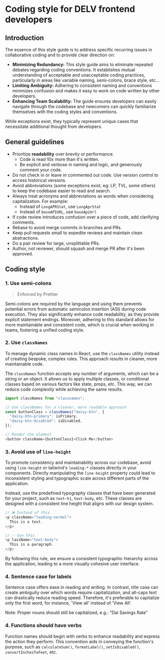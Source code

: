 # Coding style for DELV frontend developers

## Introduction

The essence of this style guide is to address specific recurring issues in
collaborative coding and to provide clear direction on:

- **Minimizing Redundancy:** This style guide aims to eliminate repeated debates
  regarding coding conventions. It establishes mutual understanding of acceptable
  and unacceptable coding practices, particularly in areas like variable naming,
  semi-colons, brace style, etc...
- **Limiting Ambiguity:** Adhering to consistent naming and conventions
  minimizes confusion and makes it easy to work on code written by other
  developers.
- **Enhancing Team Scalability:** The guide ensures developers can easily
  navigate through the codebase and newcomers can quickly familiarize themselves
  with the coding styles and conventions.

While exceptions exist, they typically represent unique cases that necessitate
additional thought from developers.

## General guidelines

- Prioritize **readability** over brevity or performance.
  - Code is read 10x more than it's written.
  - Be explicit and verbose in naming and logic, and generously comment your
    code.
- Do not check in or leave in commented out code. Use version control to access
  historical versions.
- Avoid abbreviations (some exceptions exist, eg: LP, TVL, some others) to keep
  the codebase easier to read and search.
- Always treat acronyms and abbreviations as words when considering
  capitalization. For example:
  - Instead of `LongAPRStat`, use `LongAprStat`
  - Instead of `baseAPIURL`, use `baseApiUrl`
- If code review introduces confusion over a piece of code, add clarifying
  comments.
- Rebase to avoid merge commits in branches and PRs.
- Keep pull requests small to expedite reviews and maintain clean abstractions.
- Do a pair review for large, unsplittable PRs.
- Author, not reviewer, should squash and merge PR after it's been approved.

## Coding style

### **1. Use semi-colons**

> Enforced by Prettier

Semi-colons are required by the language and using them prevents potential
errors from automatic semicolon insertion (ASI) during code execution. They
also significantly enhance code readability, as they provide explicit statement
endings. Moreover, adhering to this standard allows for more maintainable and
consistent code, which is crucial when working in teams, fostering a unified
coding style.

### **2. Use `classNames`**

To manage dynamic class names in React, use the `classNames` utility instead of
creating bespoke, complex rules. This approach results in cleaner, more
maintainable code.

The `classNames` function accepts any number of arguments, which can be a string
or an object. It allows us to apply multiple classes, or conditional classes
based on various factors like state, props, etc. This way, we can reduce code
complexity while achieving the same results.

```typescript
import classNames from "classnames";

// Use classNames for a cleaner, more readable approach
const buttonClass = classNames("daisy-btn", {
  "daisy-btn-primary": isPrimary,
  "daisy-btn-disabled": isDisabled,
});

// Render the element
<button className={buttonClass}>Click Me</button>
```

### **3. Avoid use of `line-height`**

To promote consistency and maintainability across our codebase, avoid using
`line-height` or tailwind's `leading-*` classes directly in your components.
Directly manipulating the `line-height` property could lead to inconsistent
styling and typographic scale across different parts of the application.

Instead, use the predefined typography classes that have been generated for your
project, such as `text-h1`, `text-body`, etc. These classes are designed with a
consistent line height that aligns with our design system.

```typescript
// ❌ Instead of this
<p className="leading-normal">
  This is a text.
</p>

// ✅ Use this
<p lassName="text-body">
  This is a paragraph.
</p>
```

By following this rule, we ensure a consistent typographic hierarchy across the
application, leading to a more visually cohesive user interface.

### **4. Sentence case for labels**

Sentence case offers ease in reading and writing. In contrast, title case can
create ambiguity over which words require capitalization, and all-caps text can
drastically reduce reading speed. Therefore, it's preferable to capitalize only
the first word, for instance, 'View all' instead of 'View All'.

Note: Proper nouns should still be capitalized, e.g.: "Dai Savings Rate"

### **4. Functions should have verbs**

Function names should begin with verbs to enhance readability and express the
action they perform. This convention aids in conveying the function's purpose,
such as `calculateSum()`, `formatLabel()`, `setIsDisabled()`,
`convertInchesToFeet`, etc.
